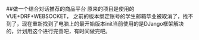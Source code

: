 ##做一个结合对话推荐的商品平台
原来的项目是使用的VUE+DRF+WEBSOCKET，
之前的版本绑定账号的学生邮箱毕业被取消了，找不到了，现在重新找到了电脑上的最开始版本init当前使用的是DJango框架解决的，计划用这个进行完善吧，有时间做完吧。
